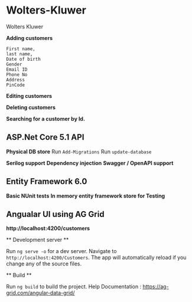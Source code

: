 # Wolters-Kluwer
Wolters Kluwer

**Adding customers**

````
First name, 
last name,
Date of birth
Gender
Email ID
Phone No
Address
PinCode
````
**Editing customers**

**Deleting customers**

**Searching for a customer by Id.**

## ASP.Net Core 5.1 API
**Physical DB store**
Run `Add-Migrations`
Run `update-database`

**Serilog support**
**Dependency injection**
**Swagger / OpenAPI support**
## Entity Framework 6.0

**Basic NUnit tests**
**In memory entity framework store for Testing**


## Angualar UI using AG Grid

**http://localhost:4200/customers**

** Development server **

Run `ng serve -o` for a dev server. Navigate to `http://localhost:4200/Customers`. The app will automatically reload if you change any of the source files.

** Build **

Run `ng build` to build the project. 
Help Documentation : https://ag-grid.com/angular-data-grid/
